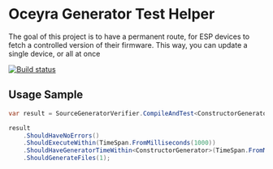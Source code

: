# Oceyra Generator Test Helper
The goal of this project is to have a permanent route, for ESP devices to fetch a controlled version of their firmware. This way, you can update a single device, or all at once

[![Build status](https://gitea.duchaine.freeddns.org/ManufacturingTyde/oceyra-core-generator-tests-helper/actions/workflows/publish.yaml/badge.svg?branch=main&event=push)](https://gitea.duchaine.freeddns.org/ManufacturingTyde/oceyra-core-generator-tests-helper/actions?workflow=publish.yaml)

## Usage Sample
```c#
var result = SourceGeneratorVerifier.CompileAndTest<ConstructorGenerator>(source);

result
    .ShouldHaveNoErrors()
    .ShouldExecuteWithin(TimeSpan.FromMilliseconds(1000))
    .ShouldHaveGeneratorTimeWithin<ConstructorGenerator>(TimeSpan.FromMilliseconds(100))
    .ShouldGenerateFiles(1);
```
